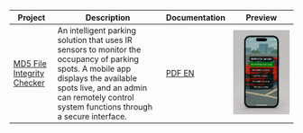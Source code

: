 | Project | Description | Documentation | Preview |
|--------|-------------|---------------|---------|
| [MD5 File Integrity Checker](https://github.com/Iustin999/cybersecurity/tree/main/projects/integrity-md5-checker) | An intelligent parking solution that uses IR sensors to monitor the occupancy of parking spots. A mobile app displays the available spots live, and an admin can remotely control system functions through a secure interface. | [PDF EN](https://github.com/Iustin999/cybersecurity/blob/main/projects/integrity-md5-checker/MD5-security.pdf) | ![preview](https://github.com/Iustin999/embedded-systems/blob/main/projects/Smart%20Parking%20System%20using%20IoT/Prezentare101.png) |
